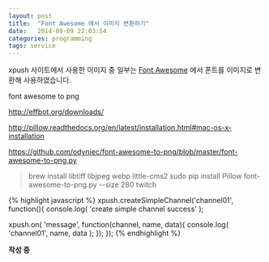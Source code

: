 ```yaml
---
layout: post
title:  "Font Awesome 에서 이미지 변환하기"
date:   2014-09-09 22:03:54
categories: programming
tags: service
---
```


xpush 사이트에서 사용한 이미지 중 일부는 [Font Awesome] 에서 폰트를 이미지로 변환해 사용하였습니다.

font awesome to png

http://effbot.org/downloads/

http://pillow.readthedocs.org/en/latest/installation.html#mac-os-x-installation

https://github.com/odyniec/font-awesome-to-png/blob/master/font-awesome-to-png.py


  > brew install libtiff libjpeg webp little-cms2
  > sudo pip install Pillow
  > font-awesome-to-png.py --size 280 twitch

{% highlight javascript %}
xpush.createSimpleChannel('channel01', function(){
  console.log( 'create simple channel success' );

  xpush.on( 'message', function(channel, name, data){
    console.log( 'channel01', name, data );
  });
});
{% endhighlight %}

**작성 중**

[Font Awesome]: https://github.com/jekyll/jekyll
